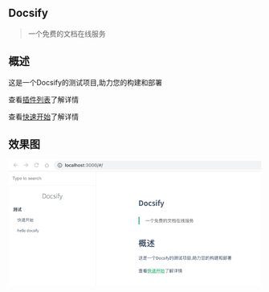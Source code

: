 ## Docsify
> 一个免费的文档在线服务

## 概述
这是一个Docsify的测试项目,助力您的构建和部署

查看[插件列表](https://docsify.js.org/#/zh-cn/plugins)了解详情

查看[快速开始](start/start.md)了解详情

## 效果图
![访问预览](static/overview.png ':size=WIDTHxHEIGHT')